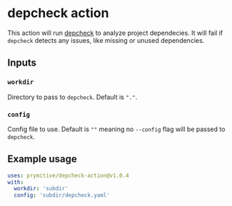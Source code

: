 # depcheck action

This action will run [depcheck](https://www.npmjs.com/package/depcheck)
to analyze project dependecies. It will fail if `depcheck` detects any issues,
like missing or unused dependencies.

## Inputs

### `workdir`

Directory to pass to `depcheck`. Default is `"."`.

### `config`

Config file to use. Default is `""` meaning no `--config` flag will be passed
to `depcheck`.

## Example usage

```YAML
uses: prymitive/depcheck-action@v1.0.4
with:
  workdir: 'subdir'
  config: 'subdir/depcheck.yaml'
```
